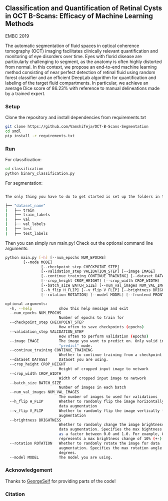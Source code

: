 ## Classification and Quantification of Retinal Cysts in OCT B-Scans: Efficacy of Machine Learning Methods
EMBC 2019

The automatic segmentation of fluid spaces in optical coherence tomography (OCT) imaging facilitates clinically relevant quantification and monitoring of eye disorders over time. Eyes with florid disease are particularly challenging to
segment, as the anatomy is often highly distorted from normal. In this context, we propose an end-to-end machine learning
method consisting of near perfect detection of retinal fluid using random forest classifier and an efficient DeepLab algorithm for quantification and labeling of the target fluid compartments. In particular, we achieve an average Dice score of 86.23% with reference to manual delineations made by a trained expert.

### Setup

Clone the repository and install dependencies from requirements.txt
```bash
git clone https://github.com/VamshiTeja/OCT-B-Scans-Segmentation
cd smdl
pip install -r requirements.txt
```

### Run

For classification:

```bash
cd classification
python binary_classification.py
```

For segmentation:

```bash

The only thing you have to do to get started is set up the folders in the following structure:

├── "dataset_name"
|   ├── train
|   ├── train_labels
|   ├── val
|   ├── val_labels
|   ├── test
|   ├── test_labels
```

Then you can simply run main.py! Check out the optional command line arguments:

```bash
python main.py [-h] [--num_epochs NUM_EPOCHS]
		[--mode MODE]
                [--checkpoint_step CHECKPOINT_STEP]
                [--validation_step VALIDATION_STEP] [--image IMAGE]
                [--continue_training CONTINUE_TRAINING] [--dataset DATASET]
                [--crop_height CROP_HEIGHT] [--crop_width CROP_WIDTH]
                [--batch_size BATCH_SIZE] [--num_val_images NUM_VAL_IMAGES]
                [--h_flip H_FLIP] [--v_flip V_FLIP] [--brightness BRIGHTNESS]
                [--rotation ROTATION] [--model MODEL] [--frontend FRONTEND]

optional arguments:
  -h, --help            show this help message and exit
  --num_epochs NUM_EPOCHS
                        Number of epochs to train for
  --checkpoint_step CHECKPOINT_STEP
                        How often to save checkpoints (epochs)
  --validation_step VALIDATION_STEP
                        How often to perform validation (epochs)
  --image IMAGE         The image you want to predict on. Only valid in
                        "predict" mode.
  --continue_training CONTINUE_TRAINING
                        Whether to continue training from a checkpoint
  --dataset DATASET     Dataset you are using.
  --crop_height CROP_HEIGHT
                        Height of cropped input image to network
  --crop_width CROP_WIDTH
                        Width of cropped input image to network
  --batch_size BATCH_SIZE
                        Number of images in each batch
  --num_val_images NUM_VAL_IMAGES
                        The number of images to used for validations
  --h_flip H_FLIP       Whether to randomly flip the image horizontally for
                        data augmentation
  --v_flip V_FLIP       Whether to randomly flip the image vertically for data
                        augmentation
  --brightness BRIGHTNESS
                        Whether to randomly change the image brightness for
                        data augmentation. Specifies the max bightness change
                        as a factor between 0.0 and 1.0. For example, 0.1
                        represents a max brightness change of 10% (+-).
  --rotation ROTATION   Whether to randomly rotate the image for data
                        augmentation. Specifies the max rotation angle in
                        degrees.
  --model MODEL         The model you are using.
```


### Acknowledgement

Thanks to [GeorgeSeif](https://github.com/GeorgeSeif/Semantic-Segmentation-Suite) for providing parts of the code!


### Citation

